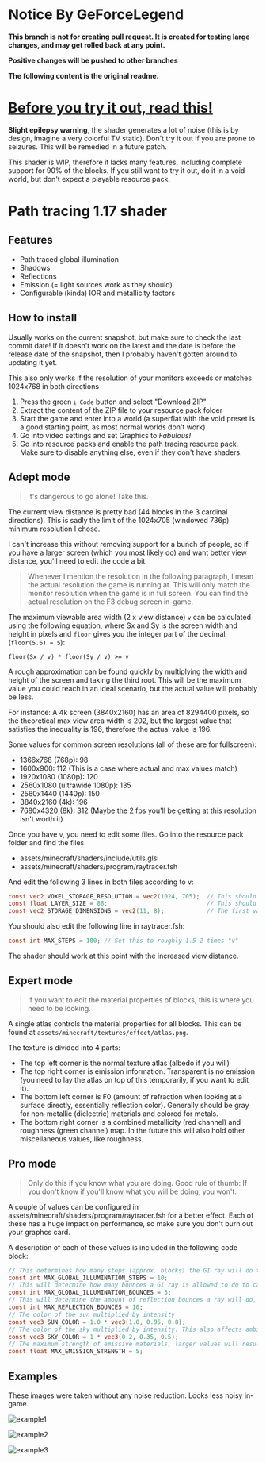 # Notice By GeForceLegend

**This branch is not for creating pull request. It is created for testing large changes, and may get rolled back at any point.**

**Positive changes will be pushed to other branches**

**The following content is the original readme.**

# <ins>Before you try it out, read this!</ins>

**Slight epilepsy warning**, the shader generates a lot of noise (this is by design, imagine a very colorful TV static). Don't try it out if you are prone to seizures. This will be remedied in a future patch.

This shader is WIP, therefore it lacks many features, including complete support for 90% of the blocks. If you still want to try it out, do it in a void world, but don't expect a playable resource pack.

# Path tracing 1.17 shader

## Features

- Path traced global illumination
- Shadows
- Reflections
- Emission (= light sources work as they should)
- Configurable (kinda) IOR and metallicity factors

## How to install

Usually works on the current snapshot, but make sure to check the last commit date! If it doesn't work on the latest and the date is before the release date of the snapshot, then I probably haven't gotten around to updating it yet.

This also only works if the resolution of your monitors exceeds or matches 1024x768 in both directions

1. Press the green `⤓ Code` button and select "Download ZIP"
2. Extract the content of the ZIP file to your resource pack folder
3. Start the game and enter into a world (a superflat with the void preset is a good starting point, as most normal worlds don't work)
4. Go into video settings and set Graphics to _Fabulous!_
5. Go into resource packs and enable the path tracing resource pack. Make sure to disable anything else, even if they don't have shaders.

## Adept mode

> It's dangerous to go alone! Take this.

The current view distance is pretty bad (44 blocks in the 3 cardinal directions). This is sadly the limit of the 1024x705 (windowed 736p) minimum resolution I chose.

I can't increase this without removing support for a bunch of people, so if you have a larger screen (which you most likely do) and want better view distance, you'll need to edit the code a bit.

> Whenever I mention the resolution in the following paragraph, I mean the actual resolution the game is running at. This will only match the monitor resolution when the game is in full screen. You can find the actual resolution on the F3 debug screen in-game.

The maximum viewable area width (2 x view distance) `v` can be calculated using the following equation, where Sx and Sy is the screen width and height in pixels and `floor` gives you the integer part of the decimal (`floor(5.6) = 5`):

```
floor(Sx / v) * floor(Sy / v) >= v
```

A rough approximation can be found quickly by multiplying the width and height of the screen and taking the third root. This will be the maximum value you could reach in an ideal scenario, but the actual value will probably be less.

For instance:
A 4k screen (3840x2160) has an area of 8294400 pixels, so the theoretical max view area width is 202, but the largest value that satisfies the inequality is 196, therefore the actual value is 196.

Some values for common screen resolutions (all of these are for fullscreen):

- 1366x768 (768p): 98
- 1600x900: 112 (This is a case where actual and max values match)
- 1920x1080 (1080p): 120
- 2560x1080 (ultrawide 1080p): 135
- 2560x1440 (1440p): 150
- 3840x2160 (4k): 196
- 7680x4320 (8k): 312 (Maybe the 2 fps you'll be getting at this resolution isn't worth it)

Once you have `v`, you need to edit some files. Go into the resource pack folder and find the files

- assets/minecraft/shaders/include/utils.glsl
- assets/minecraft/shaders/program/raytracer.fsh

And edit the following 3 lines in both files according to v:

```glsl
const vec2 VOXEL_STORAGE_RESOLUTION = vec2(1024, 705);  // This should be your screen resolution you used earlier
const float LAYER_SIZE = 88;                            // This should be "v"
const vec2 STORAGE_DIMENSIONS = vec2(11, 8);            // The first value should be floor(screen width / v), the second value should be floor(screen height / v)
```

You should also edit the following line in raytracer.fsh:

```glsl
const int MAX_STEPS = 100; // Set this to roughly 1.5-2 times "v"
```

The shader should work at this point with the increased view distance.

## Expert mode

> If you want to edit the material properties of blocks, this is where you need to be looking.

A single atlas controls the material properties for all blocks. This can be found at `assets/minecraft/textures/effect/atlas.png`.

The texture is divided into 4 parts:

- The top left corner is the normal texture atlas (albedo if you will)
- The top right corner is emission information. Transparent is no emission (you need to lay the atlas on top of this temporarily, if you want to edit it).
- The bottom left corner is F0 (amount of refraction when looking at a surface directly, essentially reflection color). Generally should be gray for non-metallic (dielectric) materials and colored for metals.
- The bottom right corner is a combined metallicity (red channel) and roughness (green channel) map. In the future this will also hold other miscellaneous values, like roughness.

## Pro mode

> Only do this if you know what you are doing. Good rule of thumb: If you don't know if you'll know what you will be doing, you won't.

A couple of values can be configured in assets/minecraft/shaders/program/raytracer.fsh for a better effect. Each of these has a huge impact on performance, so make sure you don't burn out your graphcs card.

A description of each of these values is included in the following code block:

```glsl
// This determines how many steps (approx. blocks) the GI ray will do to check bounce lighting (complexity: O(N))
const int MAX_GLOBAL_ILLUMINATION_STEPS = 10;
// This will determine how many bounces a GI ray is allowed to do to calculate the light level at a pixel (complexity: O(N^2))
const int MAX_GLOBAL_ILLUMINATION_BOUNCES = 3;
// This will determine the amount of reflection bounces a ray will do, if you increase it, mirror rooms will be better (complexity: O(N^˘3))
const int MAX_REFLECTION_BOUNCES = 10;
// The color of the sun multiplied by intensity
const vec3 SUN_COLOR = 1.0 * vec3(1.0, 0.95, 0.8);
// The color of the sky multiplied by intensity. This also affects ambient lighting
const vec3 SKY_COLOR = 1 * vec3(0.2, 0.35, 0.5);
// The maximum strength of emissive materials, larger values will result in coarser individual steps, but larger maximums
const float MAX_EMISSION_STRENGTH = 5;
```

## Examples

These images were taken without any noise reduction. Looks less noisy in-game.

![example1](images/gi-example1.png)

![example2](images/gi-example2.png)

![example3](images/gi-example3.png)
